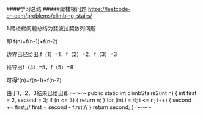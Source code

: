 ####学习总结
#####爬楼梯问题
https://leetcode-cn.com/problems/climbing-stairs/

1.爬楼梯问题总结为斐波拉契数列问题

即 f(n)=f(n-1)+f(n-2)

边界已经给出 
f（1）=1，f（2）=2，f（3）=3  

推导出f（4）=5，f（5）=8

可得f(n)=f(n-1)+f(n-2)

由于1，2，3结果已给出即
～～～
  public static int climbStairs2(int n) {
        int first = 2, second = 3;
        if (n <= 3) {
            return n;
        }
        for (int i = 4; i <= n; i++) {
            second +=  first;//
            first = second - first;//
        }
        return second;
    }
 ～～～









